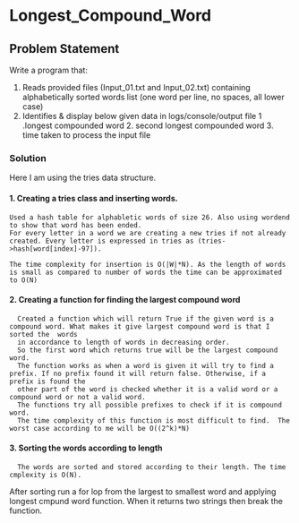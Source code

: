 # Longest_Compound_Word

## Problem Statement
Write a program that:
1. Reads provided files (Input_01.txt and Input_02.txt) containing alphabetically sorted words list (one
word per line, no spaces, all lower case)
2. Identifies & display below given data in logs/console/output file
   1 .longest compounded word
    2. second longest compounded word
    3. time taken to process the input file
  ### Solution
  Here I am using the tries data structure.
  #### 1. Creating a tries class and inserting words.
    Used a hash table for alphabletic words of size 26. Also using wordend to show that word has been ended.
    For every letter in a word we are creating a new tries if not already created. Every letter is expressed in tries as (tries->hash[word[index]-97]).
    
    The time complexity for insertion is O(|W|*N). As the length of words is small as compared to number of words the time can be approximated to O(N)
    
#### 2. Creating a function for finding the largest compound word
      Created a function which will return True if the given word is a compound word. What makes it give largest compound word is that I sorted the  words
      in accordance to length of words in decreasing order. 
      So the first word which returns true will be the largest compound word. 
      The function works as when a word is given it will try to find a prefix. If no prefix found it will return false. Otherwise, if a prefix is found the 
      other part of the word is checked whether it is a valid word or a compound word or not a valid word.
      The functions try all possible prefixes to check if it is compound word. 
      The time complexity of this function is most difficult to find.  The worst case according to me will be O((2^k)*N)
#### 3. Sorting the words according to length
      The words are sorted and stored according to their length. The time cmplexity is O(N).
 After sorting run a for lop from the largest to smallest word and applying longest cmpund word function. When it returns two strings then break the function.
      
    
    
